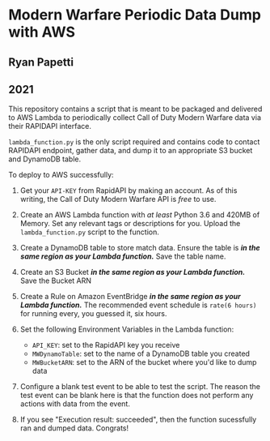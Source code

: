 # Modern Warfare Periodic Data Dump with AWS
## Ryan Papetti
## 2021

This repository contains a script that is meant to be packaged and delivered to AWS Lambda to periodically collect Call of Duty Modern Warfare data via their RAPIDAPI interface. 


`lambda_function.py` is the only script required and contains code to contact RAPIDAPI endpoint, gather data, and dump it to an appropriate S3 bucket and DynamoDB table. 

To deploy to AWS successfully:

1. Get your `API-KEY` from RapidAPI by making an account. As of this writing, the Call of Duty Modern Warfare API is *free* to use. 


2. Create an AWS Lambda function with *at least* Python 3.6 and 420MB of Memory. Set any relevant tags or descriptions for you. Upload the `lambda_function.py` script to the function.

3. Create a DynamoDB table to store match data. Ensure the table is ***in the same region as your Lambda function.*** Save the table name.

4. Create an S3 Bucket ***in the same region as your Lambda function.*** Save the Bucket ARN

5. Create a Rule on Amazon EventBridge ***in the same region as your Lambda function.*** The recommended event schedule is `rate(6 hours)` for running every, you guessed it, six hours. 


6. Set the following Environment Variables in the Lambda function: 

    - `API_KEY`: set to the RapidAPI key you receive
    - `MWDynamoTable`: set to the name of a DynamoDB table you created
    - `MWBucketARN`: set to the ARN of the bucket where you'd like to dump data


7. Configure a blank test event to be able to test the script. The reason the test event can be blank here is that the function does not perform any actions with data from the event. 

8. If you see "Execution result: succeeded", then the function sucessfully ran and dumped data. Congrats!
